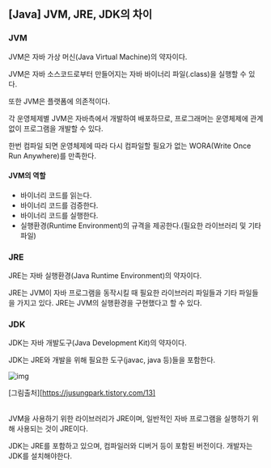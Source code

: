 ## [Java] JVM, JRE, JDK의 차이


### JVM

JVM은 자바 가상 머신(Java Virtual Machine)의 약자이다.

JVM은 자바 소스코드로부터 만들어지는 자바 바이너리 파일(.class)을 실행할 수 있다. 

또한 JVM은 플랫폼에 의존적이다.

각 운영체제별 JVM은 자바측에서 개발하여 배포하므로, 프로그래머는 운영체제에 관계없이 프로그램을 개발할 수 있다.

한번 컴파일 되면 운영체제에 따라 다시 컴파일할 필요가 없는 WORA(Write Once Run Anywhere)를 만족한다.

#### JVM의 역할

- 바이너리 코드를 읽는다.
- 바이너리 코드를 검증한다.
- 바이너리 코드를 실행한다.
- 실행환경(Runtime Environment)의 규격을 제공한다.(필요한 라이브러리 및 기타 파일)



### JRE

JRE는 자바 실행환경(Java Runtime Environment)의 약자이다.

JRE는 JVM이 자바 프로그램을 동작시킬 때 필요한 라이브러리 파일들과 기타 파일들을 가지고 있다. JRE는 JVM의 실행환경을 구현했다고 할 수 있다.



### JDK

JDK는 자바 개발도구(Java Development Kit)의 약자이다.

JDK는 JRE와 개발을 위해 필요한 도구(javac, java 등)들을 포함한다.

![img](https://t1.daumcdn.net/cfile/tistory/2232C53C5731E7EC17)

[그림출처][https://jusungpark.tistory.com/13]

<br>
JVM을 사용하기 위한 라이브러리가 JRE이며, 일반적인 자바 프로그램을 실행하기 위해 사용되는 것이 JRE이다. 

JDK는 JRE를 포함하고 있으며, 컴파일러와 디버거 등이 포함된 버전이다. 개발자는 JDK를 설치해야한다.
